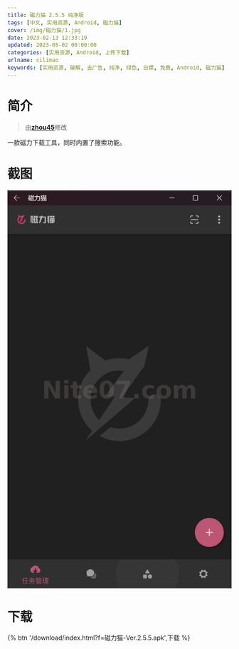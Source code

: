 ```yaml
---
title: 磁力猫 2.5.5 纯净版
tags: [中文, 实用资源, Android, 磁力猫]
cover: /img/磁力猫/1.jpg
date: 2023-02-13 12:33:19
updated: 2023-05-02 00:00:00
categories: [实用资源, Android, 上传下载]
urlname: cilimao
keywords: [实用资源, 破解, 去广告, 纯净, 绿色, 白嫖, 免费, Android, 磁力猫]
---
```


# 简介

> 由[**zhou45**](/laiyuan)修改

一款磁力下载工具，同时内置了搜索功能。

# 截图

![](/img/磁力猫/2.jpg)

# 下载

{% btn '/download/index.html?f=磁力猫-Ver.2.5.5.apk',下载 %}
